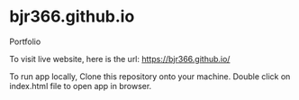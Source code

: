 # bjr366.github.io
Portfolio

To visit live website, here is the url:
https://bjr366.github.io/

To run app locally, Clone this repository onto your machine. Double click on index.html file to open app in browser.
